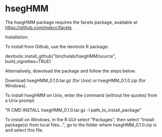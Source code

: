 # hsegHMM
The hsegHMM package requires the facets package, available at https://github.com/mskcc/facets.

Installation:

To install from Github, use the devtools R package:

devtools::install_github("binzhulab/hsegHMM/source", build_vignettes=TRUE)

Alternatively, download the package and follow the steps below.

Download hsegHMM_0.1.0.tar.gz (for Unix) or hsegHMM_0.1.0.zip (for Windows).

To install hsegHMM on Unix, enter the command (without the quotes) from a Unix prompt:

"R CMD INSTALL hsegHMM_0.1.0.tar.gz -l path_to_install_package"

To install on Windows, in the R GUI select "Packages", then select "Install package(s) from local files...", go to the folder where hsegHMM_0.1.0.zip is and select this file.
